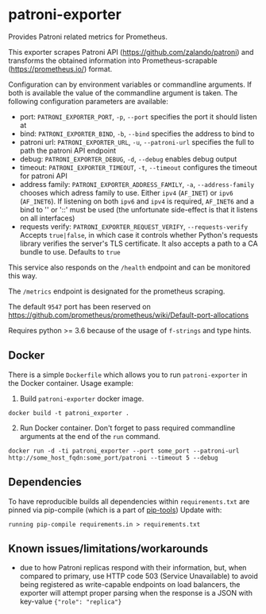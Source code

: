 # patroni-exporter

Provides Patroni related metrics for Prometheus.

This exporter scrapes Patroni API (https://github.com/zalando/patroni) and transforms the obtained information into Prometheus-scrapable (https://prometheus.io/) format.

Configuration can by environment variables or commandline arguments. If both is available the value of the commandline argument is taken.
The following configuration parameters are available:
- port: `PATRONI_EXPORTER_PORT`, `-p`, `--port` specifies the port it should listen at
- bind: `PATRONI_EXPORTER_BIND`, `-b`, `--bind` specifies the address to bind to
- patroni url: `PATRONI_EXPORTER_URL`, `-u`, `--patroni-url` specifies the full to path the patroni API endpoint
- debug: `PATRONI_EXPORTER_DEBUG`, `-d`, `--debug` enables debug output
- timeout: `PATRONI_EXPORTER_TIMEOUT`, `-t`, `--timeout` configures the timeout for patroni API
- address family: `PATRONI_EXPORTER_ADDRESS_FAMILY`, `-a`, `--address-family` chooses which adress family to use. Either `ipv4` (`AF_INET`) or `ipv6` (`AF_INET6`). If listening on both `ipv6` and `ipv4` is required, `AF_INET6` and a bind to '' or '::' must be used (the unfortunate side-effect is that it listens on all interfaces)
- requests verify: `PATRONI_EXPORTER_REQUEST_VERIFY`, `--requests-verify` Accepts `true|false`, in which case it controls whether Python's requests library verifies the server's TLS certificate. It also accepts a path to a CA bundle to use. Defaults to ``true``

This service also responds on the `/health` endpoint and can be monitored this way.

The `/metrics` endpoint is designated for the prometheus scraping.

The default `9547` port has been reserved on https://github.com/prometheus/prometheus/wiki/Default-port-allocations

Requires python >= 3.6 because of the usage of `f-strings` and type hints.

## Docker

There is a simple `Dockerfile` which allows you to run `patroni-exporter` in the Docker container.
Usage example:

1. Build `patroni-exporter` docker image.

```
docker build -t patroni_exporter .
```

2. Run Docker container. Don't forget to pass required commandline arguments at the end of the `run` command.

```
docker run -d -ti patroni_exporter --port some_port --patroni-url http://some_host_fqdn:some_port/patroni --timeout 5 --debug
```

## Dependencies

To have reproducible builds all dependencies within `requirements.txt` are pinned via pip-compile (which is a part of [pip-tools](https://github.com/jazzband/pip-tools))
Update with: 
```
running pip-compile requirements.in > requirements.txt
``` 

## Known issues/limitations/workarounds

- due to how Patroni replicas respond with their information, but, when compared to primary, use HTTP code 503 (Service Unavailable) to avoid being registered as write-capable endpoints on load balancers, the exporter will attempt proper parsing when the response is a JSON with key-value `{"role": "replica"}`
